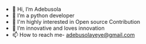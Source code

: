 - 👋 Hi, I’m Adebusola
- 👀 I’m a python developer
- 🌱 I'm highly interested in Open source Contribution
- 💞️ I’m innovative and loves innovation
- 📫 How to reach me- adebusolayeye@gmail.com

<!---
adebusola-prog/adebusola-prog is a ✨ special ✨ repository because its `README.md` (this file) appears on your GitHub profile.
You can click the Preview link to take a look at your changes.
--->
